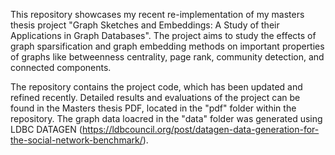 This repository showcases my recent re-implementation of my masters thesis project "Graph Sketches and Embeddings: A Study of their Applications in Graph Databases". The project aims to study the effects of graph sparsification and graph embedding methods on important properties of graphs like betweenness centrality, page rank, community detection, and connected components.

The repository contains the project code, which has been updated and refined recently. Detailed results and evaluations of the project can be found in the Masters thesis PDF, located in the "pdf" folder within the repository. The graph data loacred in the "data" folder was generated using LDBC DATAGEN (https://ldbcouncil.org/post/datagen-data-generation-for-the-social-network-benchmark/).

